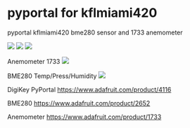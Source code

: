 # pyportal for kflmiami420
pyportal kflmiami420
bme280 sensor and 1733 anemometer

<img src="https://cdn-shop.adafruit.com/970x728/4116-18.jpg">
<img src="https://cdn-shop.adafruit.com/970x728/4116-13.jpg">
<img src="https://cdn-shop.adafruit.com/970x728/4116-15.jpg">


Anemometer 1733
<img src="https://cdn-shop.adafruit.com/970x728/1733-00.jpg">

BME280 Temp/Press/Humidity
<img src="https://cdn-shop.adafruit.com/970x728/2652-00.jpg">



DigiKey PyPortal 
https://www.adafruit.com/product/4116

BME280
https://www.adafruit.com/product/2652

Anemometer 
https://www.adafruit.com/product/1733
